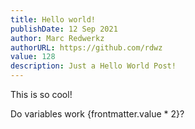 ```yaml
---
title: Hello world!
publishDate: 12 Sep 2021
author: Marc Redwerkz
authorURL: https://github.com/rdwz
value: 128
description: Just a Hello World Post!
---
```


<Author name="Nate Moore" href="https://twitter.com/redwerkz" />

This is so cool!

Do variables work {frontmatter.value * 2}?
